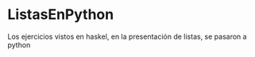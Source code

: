 # ListasEnPython
Los ejercicios vistos en haskel, en la presentación de listas, se pasaron a python
